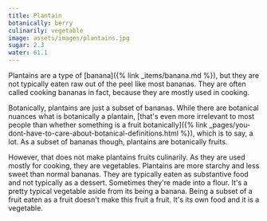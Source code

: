 ```yaml
---
title: Plantain
botanically: berry
culinarily: vegetable
image: assets/images/plantains.jpg
sugar: 2.3
water: 61.1
---
```

Plantains are a type of [banana]({% link _items/banana.md %}), but they are not typically eaten raw out of the peel like most bananas. They are often called cooking bananas in fact, because they are mostly used in cooking.

Botanically, plantains are just a subset of bananas. While there are botanical nuances what is botanically a plantain, [that's even more irrelevant to most people than whether something is a fruit botanically]({% link _pages/you-dont-have-to-care-about-botanical-definitions.html %}), which is to say, a lot. As a subset of bananas though, plantains are botanically fruits.

However, that does not make plantains fruits culinarily. As they are used mostly for cooking, they are vegetables. Plantains are more starchy and less sweet than normal bananas. They are typically eaten as substantive food and not typically as a dessert. Sometimes they're made into a flour. It's a pretty typical vegetable aside from its being a banana. Being a subset of a fruit eaten as a fruit doesn't make this fruit a fruit. It's its own food and it is a vegetable.